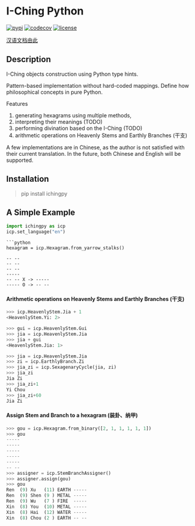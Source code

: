 # I-Ching Python
[![pypi](https://img.shields.io/badge/pypi-v0.1-blue)](https://pypi.org/project/ichingpy/)
[![codecov](https://codecov.io/gh/JinyangWang27/ichingpy/branch/main/graph/badge.svg?token=T27TSAL7BC)](https://codecov.io/gh/JinyangWang27/ichingpy)
[![license](https://img.shields.io/badge/license-MIT-g)]([LICENSE](https://github.com/JinyangWang27/ichingpy/blob/main/LICENSE))

[汉语文档由此](https://github.com/JinyangWang27/ichingpy/blob/main/README_CN.md)

## Description
I-Ching objects construction using Python type hints.

Pattern-based implementation without hard-coded mappings. Define how philosophical concepts in pure Python.

Features

1. generating hexagrams using multiple methods, 
2. interpreting their meanings   (TODO)
3. performing divination based on the I-Ching (TODO)
4. arithmetic operations on Heavenly Stems and Earthly Branches (干支)

A few implementations are in Chinese, as the author is not satisfied with their current translation. In the future, both Chinese and English will be supported.

## Installation

> pip install ichingpy

## A Simple Example

```python
import ichingpy as icp
icp.set_language("en")
```
<!-- 
Create a Line  (爻)
```python
yin = icp.Line(status=icp.LineStatus.CHANGING)
```

Create a Trigram (八卦)
The default constructor takes a list of Lines. An alternative constructor is to create from "binary" as defined in LineStatus:

 - 0: changing yin (老阴)
 - 1： static yang (少阳)
 - 2: static yin (少阴)
 - 3: changing yang (老阳)

```python
qian = icp.Trigram.from_binary([1, 1, 1])
```
The order is from the inside (初爻， 二爻， 三爻).

Create a Hexagram with transformation (变卦)
```python
qian_tai = icp.Hexagram.from_binary([3, 3, 3, 1, 1, 1]) # 乾之泰
```

A Hexagram can be also generated by using 50 yarrow stalks or 3 coins
```python 
hexagram = icp.Hexagram.from_three_coins() -->

```
```python 
hexagram = icp.Hexagram.from_yarrow_stalks()
```

```
-- --
-- --
-- --
----- 
-- -- X -> -----
----- O -> -- --
```

<!-- Assign HeavenlyStems to a hexagram
```python
from ichingpy.calculator.assigner import HexagramAssigner
hexagram = icp.Hexagram.from_yarrow_stalks()
assigner = HexagramAssigner()
assigner.assign_stems(hexagram)
hexagram.inner.stem
```
```
[<HeavenlyStem.Ji: 6>, <HeavenlyStem.Ji: 6>, <HeavenlyStem.Ji: 6>]
``` -->

#### Arithmetic operations on Heavenly Stems and Earthly Branches (干支)

```python
>>> icp.HeavenlyStem.Jia + 1
<HeavenlyStem.Yi: 2>

>>> gui = icp.HeavenlyStem.Gui
>>> jia = icp.HeavenlyStem.Jia
>>> jia + gui 
<HeavenlyStem.Jia: 1>
```
```python
>>> jia = icp.HeavenlyStem.Jia 
>>> zi = icp.EarthlyBranch.Zi
>>> jia_zi = icp.SexagenaryCycle(jia, zi)
>>> jia_zi
Jia Zi
>>> jia_zi+1
Yi Chou
>>> jia_zi+60
Jia Zi
```
#### Assign Stem and Branch to a hexagram (装卦、纳甲)
```python
>>> gou = icp.Hexagram.from_binary([2, 1, 1, 1, 1, 1]) 
>>> gou
-----
-----
-----
-----
-----
-- --
>>> assigner = icp.StemBranchAssigner()
>>> assigner.assign(gou) 
>>> gou
Ren  (9) Xu   (11) EARTH -----
Ren  (9) Shen (9 ) METAL -----
Ren  (9) Wu   (7 ) FIRE  -----
Xin  (8) You  (10) METAL -----
Xin  (8) Hai  (12) WATER -----
Xin  (8) Chou (2 ) EARTH -- --
```